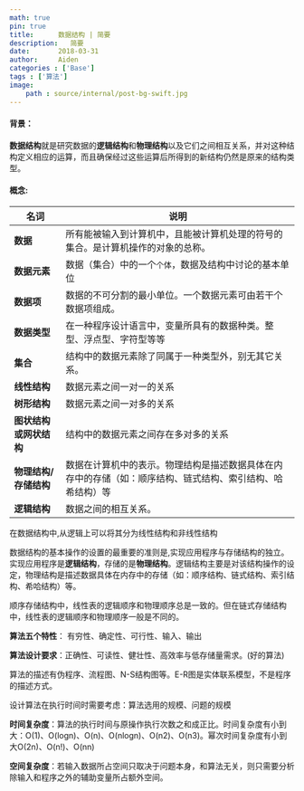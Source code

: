 ```yaml
---
math: true
pin: true
title:      数据结构 | 简要
description:   简要
date:       2018-03-31
author:     Aiden
categories : ['Base']
tags : ['算法']
image: 
    path : source/internal/post-bg-swift.jpg
---
```


#### 背景：

**数据结构**就是研究数据的**逻辑结构**和**物理结构**以及它们之间相互关系，并对这种结构定义相应的运算，而且确保经过这些运算后所得到的新结构仍然是原来的结构类型。

#### 概念:

名词 | 说明
--- | ---
**数据** | 所有能被输入到计算机中，且能被计算机处理的符号的集合。是计算机操作的对象的总称。
**数据元素** | 数据（集合）中的一个`个体`，数据及结构中讨论的基本单位
**数据项** | 数据的不可分割的最小单位。一个数据元素可由若干个数据项组成。
**数据类型** | 在一种程序设计语言中，变量所具有的数据种类。整型、浮点型、字符型等等
**集合** | 结构中的数据元素除了同属于一种类型外，别无其它关系。
**线性结构** | 数据元素之间一对一的关系
**树形结构** | 数据元素之间一对多的关系
**图状结构或网状结构** | 结构中的数据元素之间存在多对多的关系
**物理结构/存储结构** | 数据在计算机中的表示。物理结构是描述数据具体在内存中的存储（如：顺序结构、链式结构、索引结构、哈希结构）等
**逻辑结构** | 数据之间的相互关系。

在数据结构中,从逻辑上可以将其分为线性结构和非线性结构

数据结构的基本操作的设置的最重要的准则是,实现应用程序与存储结构的独立。实现应用程序是**逻辑结构**，存储的是**物理结构**。逻辑结构主要是对该结构操作的设定，物理结构是描述数据具体在内存中的存储（如：顺序结构、链式结构、索引结构、希哈结构）等。

顺序存储结构中，线性表的逻辑顺序和物理顺序总是一致的。但在链式存储结构中，线性表的逻辑顺序和物理顺序一般是不同的。

**算法五个特性**： 有穷性、确定性、可行性、输入、输出

**算法设计要求**：正确性、可读性、健壮性、高效率与低存储量需求。(好的算法)

算法的描述有伪程序、流程图、N-S结构图等。E-R图是实体联系模型，不是程序的描述方式。

设计算法在执行时间时需要考虑：算法选用的规模、问题的规模

**时间复杂度**：算法的执行时间与原操作执行次数之和成正比。时间复杂度有小到大：O(1)、O(logn)、O(n)、O(nlogn)、O(n2)、O(n3)。幂次时间复杂度有小到大O(2n)、O(n!)、O(nn)

**空间复杂度**：若输入数据所占空间只取决于问题本身，和算法无关，则只需要分析除输入和程序之外的辅助变量所占额外空间。
